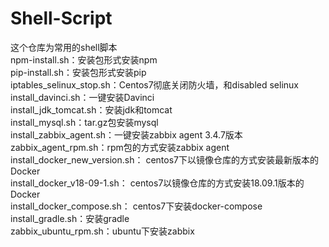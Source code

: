 # Shell-Script
这个仓库为常用的shell脚本  
npm-install.sh：安装包形式安装npm  
pip-install.sh：安装包形式安装pip  
iptables_selinux_stop.sh：Centos7彻底关闭防火墙，和disabled selinux  
install_davinci.sh：一键安装Davinci  
install_jdk_tomcat.sh：安装jdk和tomcat  
install_mysql.sh：tar.gz包安装mysql  
install_zabbix_agent.sh：一键安装zabbix agent 3.4.7版本  
zabbix_agent_rpm.sh：rpm包的方式安装zabbix agent  
install_docker_new_version.sh： centos7下以镜像仓库的方式安装最新版本的Docker  
install_docker_v18-09-1.sh： centos7以镜像仓库的方式安装18.09.1版本的Docker  
install_docker_compose.sh： centos7下安装docker-compose  
install_gradle.sh：安装gradle  
zabbix_ubuntu_rpm.sh：ubuntu下安装zabbix  



